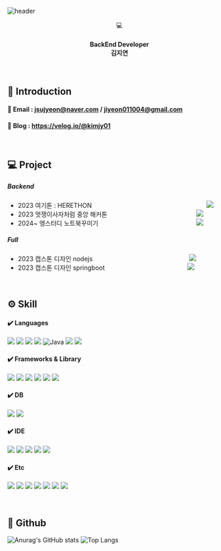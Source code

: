 ![header](https://capsule-render.vercel.app/api?type=waving&color=0:dfd3e4,100:9fd7d3&height=200&section=header&text=Ji-Yeon's%20Github&fontSize=45&fontAlign=26&fontAlignY=36)

<div align="center">
💻<br>
<h4>BackEnd Developer<br>
김지연</h4>
</div>
<br>

## 📒 Introduction
#### 📌 Email : jsujyeon@naver.com / jiyeon011004@gmail.com
#### 📌 Blog : https://velog.io/@kimjy01
<br>

## 💻 Project
##### Backend
- 2023 여기톤 : HERETHON⠀⠀⠀⠀⠀⠀⠀⠀⠀⠀⠀⠀⠀⠀⠀⠀⠀ ⠀⠀⠀ ⠀⠀     ⠀⠀<a href="https://github.com/kimjy01/2023-Herethon-1"><img src="https://img.shields.io/badge/ANDO-1C4747?style=badge&logo=github&logoColor=white"></a>
- 2023 멋쟁이사자처럼 중앙 해커톤⠀⠀⠀⠀⠀⠀⠀⠀⠀ ⠀ ⠀ ⠀⠀⠀⠀⠀⠀  ⠀<a href="https://github.com/kimjy01/Disaster_alert"><img src="https://img.shields.io/badge/Pihae-99CCFF?style=badge&logo=github&logoColor=white"></a>
- 2024~ 엥스터디 노트북꾸미기⠀⠀⠀⠀⠀⠀⠀⠀⠀⠀⠀⠀⠀⠀⠀⠀ ⠀ ⠀⠀    ⠀    <a href="https://github.com/kimjy01/eng_notebook"><img src="https://img.shields.io/badge/노트북편지-8F183E?style=badge&logo=github&logoColor=white"></a>

##### Full
- 2023 캡스톤 디자인 nodejs⠀⠀⠀⠀⠀⠀⠀⠀⠀⠀⠀⠀⠀⠀⠀⠀ ⠀ ⠀⠀    ⠀<a href="https://github.com/kimjy01/Match_Place"><img src="https://img.shields.io/badge/MatchPlace-000000?style=badge&logo=github&logoColor=white"></a>
- 2023 캡스톤 디자인 springboot⠀⠀⠀⠀⠀⠀⠀⠀⠀⠀⠀⠀   ⠀⠀ ⠀⠀⠀ <a href="https://github.com/kimjy01/Author_book"><img src="https://img.shields.io/badge/AuthorBook-069729?style=badge&logo=github&logoColor=white"></a>
<br>

## ⚙️ Skill
#### ✔️ Languages
<img src="https://img.shields.io/badge/CSS3-1572B6?style=for-the-badge&logo=css3&logoColor=white"> <img src="https://img.shields.io/badge/HTML5-E34F26?style=for-the-badge&logo=html5&logoColor=white"> <img src="https://img.shields.io/badge/JavaScript-323330?style=for-the-badge&logo=javascript&logoColor=F7DF1E"> <img src="https://img.shields.io/badge/json-5E5C5C?style=for-the-badge&logo=json&logoColor=white"> ![Java](https://img.shields.io/badge/java-%23ED8B00.svg?style=for-the-badge&logo=openjdk&logoColor=white) <img src="https://img.shields.io/badge/Python-FFD43B?style=for-the-badge&logo=python&logoColor=blue"> <img src="https://img.shields.io/badge/Scratch-4D97FF?style=for-the-badge&logo=Scratch&logoColor=white"> 
<br>

#### ✔️ Frameworks & Library
<img src="https://img.shields.io/badge/Bootstrap-563D7C?style=for-the-badge&logo=bootstrap&logoColor=white"> <img src="https://img.shields.io/badge/Django-092E20?style=for-the-badge&logo=django&logoColor=green"> <img src="https://img.shields.io/badge/jQuery-0769AD?style=for-the-badge&logo=jquery&logoColor=white"> <img src="https://img.shields.io/badge/Node%20js-339933?style=for-the-badge&logo=nodedotjs&logoColor=white"> <img src="https://img.shields.io/badge/Spring-6DB33F?style=for-the-badge&logo=spring&logoColor=white"> <img src="https://img.shields.io/badge/Spring_Boot-F2F4F9?style=for-the-badge&logo=spring-boot">
<br>

#### ✔️ DB
<img src="https://img.shields.io/badge/MariaDB-003545?style=for-the-badge&logo=mariadb&logoColor=white"> <img src="https://img.shields.io/badge/MySQL-005C84?style=for-the-badge&logo=mysql&logoColor=white"> 
<br>

#### ✔️ IDE
 <img src="https://img.shields.io/badge/Eclipse-2C2255?style=for-the-badge&logo=eclipse&logoColor=white"> <img src="https://img.shields.io/badge/IntelliJ_IDEA-000000.svg?style=for-the-badge&logo=intellij-idea&logoColor=white"> <img src="https://img.shields.io/badge/PyCharm-000000.svg?&style=for-the-badge&logo=PyCharm&logoColor=white"> <img src="https://img.shields.io/badge/VSCode-0078D4?style=for-the-badge&logo=visual%20studio%20code&logoColor=white"> <img src="https://img.shields.io/badge/Colab-F9AB00?style=for-the-badge&logo=googlecolab&color=525252">
<br>

#### ✔️ Etc
<img src="https://img.shields.io/badge/Discord-5865F2?style=for-the-badge&logo=discord&logoColor=white"> <img src="https://img.shields.io/badge/Google%20Meet-00897B?style=for-the-badge&logo=google-meet&logoColor=white"> <img src="https://img.shields.io/badge/Slack-4A154B?style=for-the-badge&logo=slack&logoColor=white"> <img src="https://img.shields.io/badge/Linux-FCC624?style=for-the-badge&logo=linux&logoColor=black"> <img src="https://img.shields.io/badge/github-181717?style=for-the-badge&logo=github&logoColor=white"> <img src="https://img.shields.io/badge/git-F05032?style=for-the-badge&logo=git&logoColor=white"> <img src="https://img.shields.io/badge/figma-F24E1E?style=for-the-badge&logo=figma&logoColor=white">
<br>

<br>

## 💬 Github
![Anurag's GitHub stats](https://github-readme-stats.vercel.app/api?username=kimjy01&show_icons=true&theme=buefy)
![Top Langs](https://github-readme-stats.vercel.app/api/top-langs/?username=kimjy01&layout=compact&theme=buefy)
